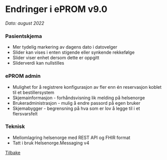 # Endringer i ePROM v9.0
*Dato: august 2022*

### Pasientskjema
- Mer tydelig markering av dagens dato i datovelger
- Slider kan vises i enten stigende eller synkende rekkefølge
- Slider viser enhet dersom dette er oppgitt
- Sliderverdi kan nullstilles

### ePROM admin
- Mulighet for å registrere konfigurasjon av fler enn én reservasjon koblet til et bestillersystem
- Skjemainformasjon - forhåndsvisning lik melding på helsenorge
- Brukeradministrasjon - mulig å endre passord på egen bruker
- Skjemabygger - begrensning på hva som er lov å legge til i et flersvarsfelt
 
### Teknisk
- Mellomlagring helsenorge med REST API og FHIR format
- Tatt i bruk Helsenorge.Messaging v4

[Tilbake](./Releaselist)
